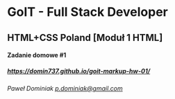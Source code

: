 # GoIT - Full Stack Developer
## HTML+CSS Poland [Moduł 1 HTML]

#### Zadanie domowe #1
##### https://domin737.github.io/goit-markup-hw-01/

*Paweł Dominiak <p.dominiak@gmail.com>*
